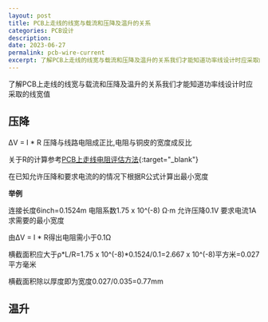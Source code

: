 ```yaml
---
layout: post
title: PCB上走线的线宽与载流和压降及温升的关系
categories: PCB设计
description: 
date: 2023-06-27
permalink: pcb-wire-current
excerpt: 了解PCB上走线的线宽与载流和压降及温升的关系我们才能知道功率线设计时应采取的线宽值
---
```


了解PCB上走线的线宽与载流和压降及温升的关系我们才能知道功率线设计时应采取的线宽值

## 压降

ΔV = I * R  压降与线路电阻成正比,电阻与铜皮的宽度成反比

关于R的计算参考[PCB上走线电阻评估方法](https://tiny-yhw.github.io//pcb-wire-resistance){:target="_blank"}

在已知允许压降和要求电流的的情况下根据R公式计算出最小宽度

**举例**

连接长度6inch=0.1524m 电阻系数1.75 x 10^(-8) Ω·m 允许压降0.1V 要求电流1A 求需要的最小宽度

由ΔV = I \* R得出电阻需小于0.1Ω

横截面积应大于ρ\*L/R=1.75 x 10^(-8)\*0.1524/0.1=2.667 x 10^(-8)平方米=0.027平方毫米

横截面积除以厚度即为宽度0.027/0.035=0.77mm

## 温升
